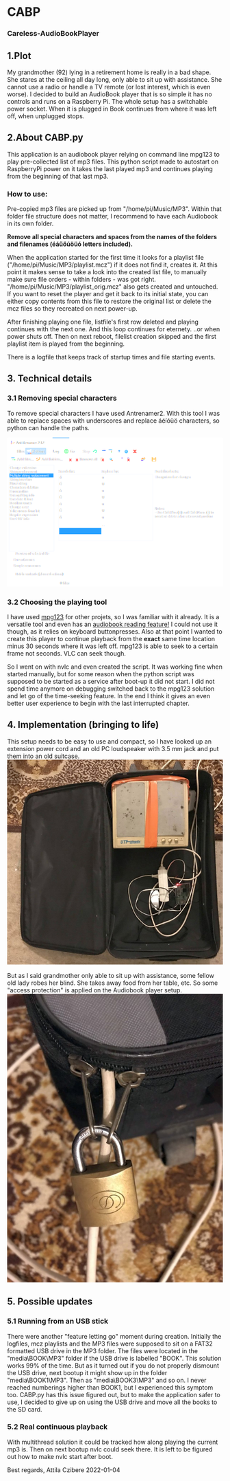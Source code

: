 # CABP
### Careless-AudioBookPlayer

## 1.Plot
My grandmother (92) lying in a retirement home is really in a bad shape. She stares at the ceiling all day long, only able to sit up with assistance. She cannot use a radio or handle a TV remote (or lost interest, which is even worse). 
I decided to build an AudioBook player that is so simple it has no controls and runs on a Raspberry Pi. The whole setup has a switchable power socket. When it is plugged in Book continues from where it was left off, when unplugged stops. 

## 2.About CABP.py
This application is an audiobook player relying on command line mpg123 to play pre-collected list of mp3 files. This python script made to autostart on RaspberryPi power on it takes the last played mp3 and continues playing from the beginning of that last mp3. 

### How to use: 
Pre-copied mp3 files are picked up from "/home/pi/Music/MP3". Within that folder file structure does not matter, I recommend to have each Audiobook in its own folder. 

**Remove all special characters and spaces from the names of the folders and filenames (éáűőúöüó letters included).**

When the application started for the first time it looks for a playlist file ("/home/pi/Music/MP3/playlist.mcz") if it does not find it, creates it. At this point it makes sense to take a look into the created list file, to manually make sure file orders - within folders - was got right. "/home/pi/Music/MP3/playlist_orig.mcz" also gets created and untouched. If you want to reset the player and get it back to its initial state, you can either copy contents from this file to restore the original list or delete the mcz files so they recreated on next power-up. 

After finishing playing one file, listfile's first row deleted and playing continues with the next one. And this loop continues for eternety.  ..or when power shuts off. 
Then on next reboot, filelist creation skipped and the first playlist item is played from the beginning. 

There is a logfile that keeps track of startup times and file starting events. 

## 3. Technical details
### 3.1 Removing special characters
To remove special characters I have used Antrenamer2. With this tool I was able to replace spaces with underscores and replace áéíóüö characters, so python can handle the paths. 

![Suitcase](/resources/Renaming_scheme.png)
### 3.2 Choosing the playing tool
I have used [mpg123](https://www.mpg123.de/index.shtml) for other projets, so I was familiar with it already. It is a versatile tool and even has an [audiobook reading feature!](https://unix.stackexchange.com/questions/37018/command-line-audio-with-mpg123-how-to-save-position-in-audio-and-begin-from-th) I could not use it though, as it relies on keyboard buttonpresses. Also at that point I wanted to create this player to continue playback from the **exact** same time location minus 30 seconds where it was left off. mpg123 is able to seek to a certain frame not seconds. VLC can seek though. 

So I went on with nvlc and even created the script. It was working fine when started manually, but for some reason when the python script was supposed to be started as a service after boot-up it did not start. I did not spend time anymore on debugging switched back to the mpg123 solution and let go of the time-seeking feature. In the end I think it gives an even better user experience to begin with the last interrupted chapter. 

## 4. Implementation (bringing to life)
This setup needs to be easy to use and compact, so I have looked up an extension power cord and an old PC loudspeaker with 3.5 mm jack and put them into an old suitcase. 
![Suitcase](/resources/suitcase01.jpg)

But as I said grandmother only able to sit up with assistance, some fellow old lady robes her blind. She takes away food from her table, etc. So some "access protection" is applied on the Audiobook player setup. 
![Suitcase](/resources/suitcase02.jpg)

## 5. Possible updates
### 5.1 Running from an USB stick
There were another "feature letting go" moment during creation. Initially the logfiles, mcz playlists and the MP3 files were supposed to sit on a FAT32 formatted USB drive in the MP3 folder. The files were located in the "media\BOOK\MP3" folder if the USB drive is labelled "BOOK". This solution works 99% of the time. But as it turned out if you do not properly dismount the USB drive, next bootup it might show up in the folder "media\BOOK1\MP3". Then as "media\BOOK3\MP3" and so on. I never reached numberings higher than BOOK1, but I experienced this symptom too. CABP.py has this issue figured out, but to make the application safer to use, I decided to give up on using the USB drive and move all the books to the SD card. 

### 5.2 Real continuous playback
With multithread solution it could be tracked how along playing the current mp3 is. Then on next bootup nvlc could seek there. It is left to be figured out how to make nvlc start after boot. 


Best regards, 
Attila Czibere
2022-01-04
